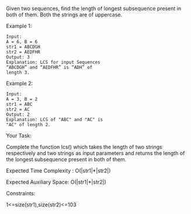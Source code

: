 Given two sequences, find the length of longest subsequence present in both of them. Both the strings are of uppercase.

Example 1:
```
Input:
A = 6, B = 6
str1 = ABCDGH
str2 = AEDFHR
Output: 3
Explanation: LCS for input Sequences
“ABCDGH” and “AEDFHR” is “ADH” of
length 3.
```
Example 2:
```
Input:
A = 3, B = 2
str1 = ABC
str2 = AC
Output: 2
Explanation: LCS of "ABC" and "AC" is
"AC" of length 2.
```
Your Task:

Complete the function lcs() which takes the length of two strings respectively and two strings as input parameters and returns the length of the longest subsequence present in both of them.

Expected Time Complexity : O(|str1|*|str2|)

Expected Auxiliary Space: O(|str1|*|str2|)


Constraints:

1<=size(str1),size(str2)<=103
